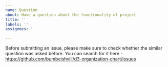 ```yaml
---
name: Question
about: Have a question about the functionality of project
title: ''
labels: ''
assignees: ''

---
```


Before submitting an issue, please make sure to check whether the similar question was asked before. 
You can search for it here - https://github.com/bumbeishvili/d3-organization-chart/issues


